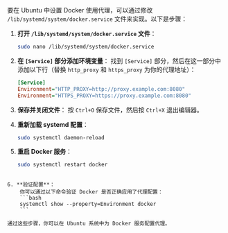 要在 Ubuntu 中设置 Docker 使用代理，可以通过修改 `/lib/systemd/system/docker.service` 文件来实现。以下是步骤：

1. **打开 `/lib/systemd/system/docker.service` 文件**：
    ```bash
    sudo nano /lib/systemd/system/docker.service
    ```

2. **在 `[Service]` 部分添加环境变量**：
    找到 `[Service]` 部分，然后在这一部分中添加以下行（替换 `http_proxy` 和 `https_proxy` 为你的代理地址）：

    ```ini
    [Service]
    Environment="HTTP_PROXY=http://proxy.example.com:8080"
    Environment="HTTPS_PROXY=https://proxy.example.com:8080"
    ```

3. **保存并关闭文件**：
    按 `Ctrl+O` 保存文件，然后按 `Ctrl+X` 退出编辑器。

4. **重新加载 systemd 配置**：
    ```bash
    sudo systemctl daemon-reload
    ```

5. **重启 Docker 服务**：
    
    ```bash
    sudo systemctl restart docker
```
    
6. **验证配置**：
    你可以通过以下命令验证 Docker 是否正确应用了代理配置：
    ```bash
    systemctl show --property=Environment docker
    ```

通过这些步骤，你可以在 Ubuntu 系统中为 Docker 服务配置代理。